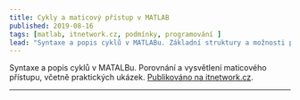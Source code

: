 ```yaml
---
title: Cykly a maticový přístup v MATLAB
published: 2019-08-16
tags: [matlab, itnetwork.cz, podmínky, programování ]
lead: "Syntaxe a popis cyklů v MATLABu. Základní struktury a možnosti pro efektivní programování s využitím maticového přístupu."
---
```


Syntaxe a popis cyklů v MATALBu. Porovnání a vysvětlení maticového přístupu, včetně praktických ukázek. [Publikováno na itnetwork.cz](https://www.itnetwork.cz/software/matlab/cykly-a-maticovy-pristup-v-matlab).

---
